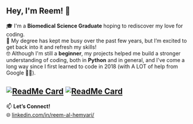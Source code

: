 ## Hey, I'm Reem! 👋 

🎓 I'm a **Biomedical Science Graduate** hoping to rediscover my love for coding.  
🔬 My degree has kept me busy over the past few years, but I’m excited to get back into it and refresh my skills!  
🤓 Although I'm still a **beginner**, my projects helped me build a stronger understanding of coding, both in **Python** and in general, and I've come a long way since I first learned to code in 2018 (with A LOT of help from Google 🫣😂).

[![ReadMe Card](https://github-readme-stats.vercel.app/api/pin/?username=reemhemyari&repo=biology-revision-project)](https://github.com/reemhemyari/biology-revision-project)
[![ReadMe Card](https://github-readme-stats.vercel.app/api/pin/?username=reemhemyari&repo=meal_planner)](https://github.com/reemhemyari/meal_planner)
---

<!--
### About Me
### ⬆️ What I'm Up To

[![Top Langs](https://github-readme-stats.vercel.app/api/top-langs/?username=reemhemyari&layout=compact)](https://github.com/anuraghazra/github-readme-stats)

![Python](https://img.shields.io/badge/Python-3776AB?logo=python&logoColor=white)
-->

📫 **Let’s Connect!**  
🌐 [linkedin.com/in/reem-al-hemyari/](https://linkedin.com/in/reem-al-hemyari/) 

<!--
**reemhemyari/reemhemyari** is a ✨ _special_ ✨ repository because its `README.md` (this file) appears on your GitHub profile.

Here are some ideas to get you started:

- 🔭 I’m currently working on ...
- 🌱 I’m currently learning ...
- 👯 I’m looking to collaborate on ...
- 🤔 I’m looking for help with ...
- 💬 Ask me about ...
- 📫 How to reach me: ...
- 😄 Pronouns: ...
- ⚡ Fun fact: ...
-->
